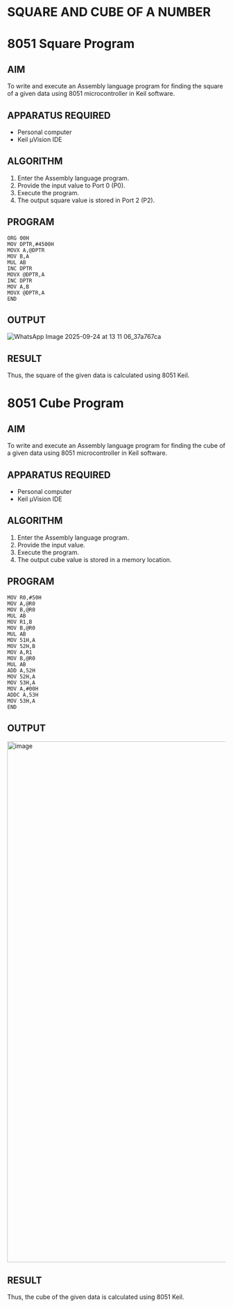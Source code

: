 # SQUARE AND CUBE OF A NUMBER
# 8051 Square  Program

## AIM
To write and execute an Assembly language program for finding the square of a given data using 8051 microcontroller in Keil software.

## APPARATUS REQUIRED
- Personal computer
- Keil μVision IDE

## ALGORITHM
1. Enter the Assembly language program.
2. Provide the input value to Port 0 (P0).
3. Execute the program.
4. The output square value is stored in Port 2 (P2).

## PROGRAM
```
ORG 00H
MOV DPTR,#4500H
MOVX A,@DPTR
MOV B,A
MUL AB
INC DPTR
MOVX @DPTR,A
INC DPTR
MOV A,B
MOVX @DPTR,A
END
```

## OUTPUT
![WhatsApp Image 2025-09-24 at 13 11 06_37a767ca](https://github.com/user-attachments/assets/36f7b4a3-2994-4f99-9188-c91e25487d1f)



## RESULT
Thus, the square of the given data is calculated using 8051 Keil.

# 8051 Cube  Program

## AIM
To write and execute an Assembly language program for finding the cube of a given data using 8051 microcontroller in Keil software.

## APPARATUS REQUIRED
- Personal computer
- Keil μVision IDE

## ALGORITHM
1. Enter the Assembly language program.
2. Provide the input value.
3. Execute the program.
4. The output cube value is stored in a memory location.

## PROGRAM
```
MOV R0,#50H
MOV A,@R0
MOV B,@R0
MUL AB
MOV R1,B
MOV B,@R0
MUL AB
MOV 51H,A
MOV 52H,B
MOV A,R1
MOV B,@R0
MUL AB
ADD A,52H
MOV 52H,A
MOV 53H,A
MOV A,#00H
ADDC A,53H
MOV 53H,A
END
```


## OUTPUT
<img width="1920" height="1200" alt="image" src="https://github.com/user-attachments/assets/316ba37b-4ecb-45f0-8173-3037388a9dd7" />


## RESULT
Thus, the cube of the given data is calculated using 8051 Keil.
